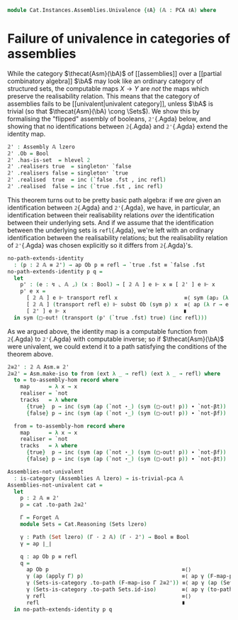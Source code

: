 <!--
```agda
open import Cat.Instances.Assemblies
open import Cat.Instances.Sets
open import Cat.Functor.Base
open import Cat.Prelude

open import Data.Partial.Total
open import Data.Partial.Base
open import Data.Bool.Base

open import Realisability.PCA.Trivial
open import Realisability.PCA

import Cat.Reasoning

import Realisability.Data.Bool
import Realisability.PCA.Sugar
import Realisability.Base
```
-->

```agda
module Cat.Instances.Assemblies.Univalence {ℓA} (𝔸 : PCA ℓA) where
```

<!--
```agda
open Realisability.Data.Bool 𝔸
open Realisability.PCA.Sugar 𝔸
```
-->

# Failure of univalence in categories of assemblies

While the category $\thecat{Asm}(\bA)$ of [[assemblies]] over a
[[partial combinatory algebra]] $\bA$ may look like an ordinary category
of structured sets, the computable maps $X \to Y$ are *not* the maps
which preserve the realisability relation. This means that the category
of assemblies fails to be [[univalent|univalent category]], unless $\bA$
is trivial (so that $\thecat{Asm}(\bA) \cong \Sets$). We show this by
formalising the "flipped" assembly of booleans, `𝟚'`{.Agda} below, and
showing that no identifications between `𝟚`{.Agda} and `𝟚'`{.Agda}
extend the identity map.

```agda
𝟚' : Assembly 𝔸 lzero
𝟚' .Ob = Bool
𝟚' .has-is-set  = hlevel 2
𝟚' .realisers true  = singleton⁺ `false
𝟚' .realisers false = singleton⁺ `true
𝟚' .realised  true  = inc (`false .fst , inc refl)
𝟚' .realised  false = inc (`true .fst , inc refl)
```

This theorem turns out to be pretty basic path algebra: if we *are*
given an identification between `𝟚`{.Agda} and `𝟚'`{.Agda}, we have,
in particular, an identification between their realisability relations
*over* the identification between their underlying sets. And if we
assume that the identification between the underlying sets is
`refl`{.Agda}, we're left with an ordinary identification between the
realisability relations; but the realisability relation of `𝟚'`{.Agda}
was chosen explicitly so it differs from `𝟚`{.Agda}'s.

```agda
no-path-extends-identity
  : (p : 𝟚 𝔸 ≡ 𝟚') → ap Ob p ≡ refl → `true .fst ≡ `false .fst
no-path-extends-identity p q =
  let
    p' : (e : ↯ ⌞ 𝔸 ⌟) (x : Bool) → [ 𝟚 𝔸 ] e ⊩ x ≡ [ 𝟚' ] e ⊩ x
    p' e x =
      [ 𝟚 𝔸 ] e ⊩ transport refl x                     ≡⟨ sym (ap₂ (λ e x → [ 𝟚 𝔸 ] e ⊩ x) (transport-refl e) (ap (λ e → transport (sym e) x) q)) ⟩
      [ 𝟚 𝔸 ] (transport refl e) ⊩ subst Ob (sym p) x  ≡⟨ ap (λ r → e ∈ r x) (from-pathp (ap realisers p)) ⟩
      [ 𝟚' ] e ⊩ x                                     ∎
  in sym (□-out! (transport (p' (`true .fst) true) (inc refl)))
```

As we argued above, the identity map is a computable function from
`𝟚`{.Agda} to `𝟚'`{.Agda} with computable inverse; so if
$\thecat{Asm}(\bA)$ were univalent, we could extend it to a path
satisfying the conditions of the theorem above.

```agda
𝟚≅𝟚' : 𝟚 𝔸 Asm.≅ 𝟚'
𝟚≅𝟚' = Asm.make-iso to from (ext λ _ → refl) (ext λ _ → refl) where
  to = to-assembly-hom record where
    map      = λ x → x
    realiser = `not
    tracks   = λ where
      {true}  p → inc (sym (ap (`not ⋆_) (sym (□-out! p)) ∙ `not-βt))
      {false} p → inc (sym (ap (`not ⋆_) (sym (□-out! p)) ∙ `not-βf))

  from = to-assembly-hom record where
    map      = λ x → x
    realiser = `not
    tracks   = λ where
      {true}  p → inc (sym (ap (`not ⋆_) (sym (□-out! p)) ∙ `not-βf))
      {false} p → inc (sym (ap (`not ⋆_) (sym (□-out! p)) ∙ `not-βt))

Assemblies-not-univalent
  : is-category (Assemblies 𝔸 lzero) → is-trivial-pca 𝔸
Assemblies-not-univalent cat =
  let
    p : 𝟚 𝔸 ≡ 𝟚'
    p = cat .to-path 𝟚≅𝟚'

    Γ = Forget 𝔸
    module Sets = Cat.Reasoning (Sets lzero)

    γ : Path (Set lzero) (Γ · 𝟚 𝔸) (Γ · 𝟚') → Bool ≡ Bool
    γ = ap ∣_∣

    q : ap Ob p ≡ refl
    q =
      ap Ob p                                          ≡⟨⟩
      γ (ap (apply Γ) p)                               ≡⟨ ap γ (F-map-path (Forget 𝔸) cat Sets-is-category 𝟚≅𝟚') ⟩
      γ (Sets-is-category .to-path (F-map-iso Γ 𝟚≅𝟚')) ≡⟨ ap γ (ap (Sets-is-category .to-path) (Sets.≅-pathp refl refl refl)) ⟩
      γ (Sets-is-category .to-path Sets.id-iso)        ≡⟨ ap γ (to-path-refl Sets-is-category) ⟩
      γ refl                                           ≡⟨⟩
      refl                                             ∎
  in no-path-extends-identity p q
```
